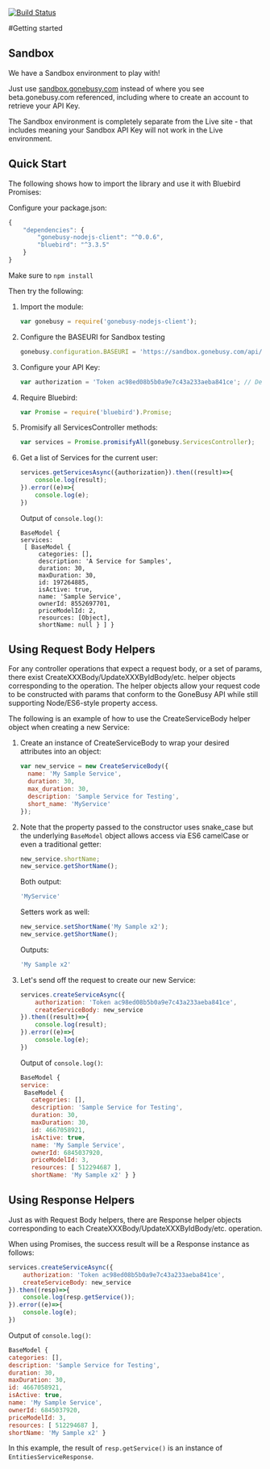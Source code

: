 [![Build Status](https://travis-ci.org/gonebusy/gonebusy-nodejs-client.svg?branch=master)](https://travis-ci.org/gonebusy/gonebusy-nodejs-client)

#Getting started

## Sandbox

We have a Sandbox environment to play with!

Just use [sandbox.gonebusy.com](https://sandbox.gonebusy.com) instead of where you see beta.gonebusy.com referenced, including where to create an account to retrieve your API Key.

The Sandbox environment is completely separate from the Live site - that includes meaning your Sandbox API Key will not work in the Live environment.

## Quick Start

The following shows how to import the library and use it with Bluebird Promises:

Configure your package.json:

```js
{
    "dependencies": {
        "gonebusy-nodejs-client": "^0.0.6",
        "bluebird": "^3.3.5"
    }
}
```

Make sure to ```npm install```

Then try the following:

1. Import the module:

    ```js
    var gonebusy = require('gonebusy-nodejs-client');
    ```

1. Configure the BASEURI for Sandbox testing

    ```js
    gonebusy.configuration.BASEURI = 'https://sandbox.gonebusy.com/api/v1';
    ```
    
1. Configure your API Key:

    ```js
    var authorization = 'Token ac98ed08b5b0a9e7c43a233aeba841ce'; // Default Sandbox token
    ```

1. Require Bluebird:

    ```js
    var Promise = require('bluebird').Promise;
    ```
    
1. Promisify all ServicesController methods:

    ```js
    var services = Promise.promisifyAll(gonebusy.ServicesController);
    ```

1. Get a list of Services for the current user:

    ```js
    services.getServicesAsync({authorization}).then((result)=>{
        console.log(result);
    }).error((e)=>{
        console.log(e);
    })
    ```
    
    Output of `console.log()`:
    ```
    BaseModel {
    services: 
     [ BaseModel {
         categories: [],
         description: 'A Service for Samples',
         duration: 30,
         maxDuration: 30,
         id: 197264885,
         isActive: true,
         name: 'Sample Service',
         ownerId: 8552697701,
         priceModelId: 2,
         resources: [Object],
         shortName: null } ] }
   ```
   
## Using Request Body Helpers

For any controller operations that expect a request body, or a set of params, there exist CreateXXXBody/UpdateXXXByIdBody/etc. helper objects corresponding to the operation.  The helper objects allow your request code to be constructed with params that conform to the GoneBusy API while still supporting Node/ES6-style property access.

The following is an example of how to use the CreateServiceBody helper object when creating a new Service:

1. Create an instance of CreateServiceBody to wrap your desired attributes into an object:

    ```js
    var new_service = new CreateServiceBody({
      name: 'My Sample Service',
      duration: 30,
      max_duration: 30,
      description: 'Sample Service for Testing',
      short_name: 'MyService'
    });
    ```
    
2. Note that the property passed to the constructor uses snake_case but the underlying `BaseModel` object allows access via ES6 camelCase or even a traditional getter:

    ```js
    new_service.shortName;
    new_service.getShortName();
    ```
    
    Both output:
    ```js
    'MyService'
    ```
    
    Setters work as well:
    ```js
    new_service.setShortName('My Sample x2');
    new_service.getShortName();
    ```
    
    Outputs:
    ```js
    'My Sample x2'
    ```
    
3. Let's send off the request to create our new Service:

    ```js
    services.createServiceAsync({
        authorization: 'Token ac98ed08b5b0a9e7c43a233aeba841ce',
        createServiceBody: new_service
    }).then((result)=>{
        console.log(result);
    }).error((e)=>{
        console.log(e);
    })
    ```
    
    Output of `console.log()`:
    ```js
    BaseModel {
    service: 
     BaseModel {
       categories: [],
       description: 'Sample Service for Testing',
       duration: 30,
       maxDuration: 30,
       id: 4667058921,
       isActive: true,
       name: 'My Sample Service',
       ownerId: 6845037920,
       priceModelId: 3,
       resources: [ 512294687 ],
       shortName: 'My Sample x2' } }
    ```
    
## Using Response Helpers

Just as with Request Body helpers, there are Response helper objects corresponding to each CreateXXXBody/UpdateXXXByIdBody/etc. operation.  

When using Promises, the success result will be a Response instance as follows:

```js
services.createServiceAsync({
    authorization: 'Token ac98ed08b5b0a9e7c43a233aeba841ce',
    createServiceBody: new_service
}).then((resp)=>{
    console.log(resp.getService());
}).error((e)=>{
    console.log(e);
})
```

Output of `console.log()`:
```js
BaseModel {
categories: [],
description: 'Sample Service for Testing',
duration: 30,
maxDuration: 30,
id: 4667058921,
isActive: true,
name: 'My Sample Service',
ownerId: 6845037920,
priceModelId: 3,
resources: [ 512294687 ],
shortName: 'My Sample x2' }
```

In this example, the result of `resp.getService()` is an instance of `EntitiesServiceResponse`.
